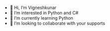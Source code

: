 - 👋 Hi, I’m Vigneshkunar
- 👀 I’m interested in Python and C#
- 🌱 I’m currently learning Python
- 💞️ I’m looking to collaborate with your supports



<!---
kvk2579/kvk2579 is a ✨ special ✨ repository because its `README.md` (this file) appears on your GitHub profile.
You can click the Preview link to take a look at your changes.
--->
